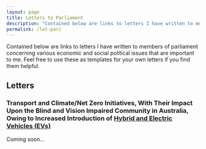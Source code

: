 ```yaml
---
layout: page
title: Letters to Parliament
description: "Contained below are links to letters I have written to members of parliament concerning various economic and social political issues that are important to me. Feel free to use these as templates for your own letters if you find them helpful."
permalink: /let-par/
---
```


Contained below are links to letters I have written to members of parliament concerning various economic and social political issues that are important to me. Feel free to use these as templates for your own letters if you find them helpful.

## Letters
### Transport and Climate/Net Zero Initiatives, With Their Impact Upon the Blind and Vision Impaired Community in Australia, Owing to Increased Introduction of [Hybrid and Electric Vehicles (EVs)](https://arena.gov.au/renewable-energy/electric-vehicles/)
Coming soon...